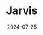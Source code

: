 ---  
layout: startup_page  
title: "Jarvis"  
id: "getjarvis.app"  
permalink: "/jarvisgetjarvis.app07252024/"  
website: "https://www.getjarvis.app/"  
funding_round: "Seed"  
funding_amount: "£1.8M"  
investors: "Ascension VC, Cornerstone VC, Tokio Marine Future Fund"  
about: "Jarvis is a pension fintech company that offers a comprehensive retirement planning solution for both employees and employers. Its platform includes a personal and workplace pension management system, along with an app providing real-time insights and tools for managing retirement goals. Jarvis aims to simplify pension management and empower individuals to plan for their ideal retirement."  
markets: "Fintech"  
hq: "London, England, United Kingdom"  
founded_year: "2022"  
linkedin: "https://www.linkedin.com/company/jarvispensions"  
twitter: ""  
instagram: ""  
facebook: ""  
crunchbase: ""  
pitchbook: "https://pitchbook.com/profiles/company/528824-17"  

date_display: "25-Jul-2024"  
date: "2024-07-25"

# SEO Optimization  
meta_title: "Jarvis - Seed Funding (£1.8M)"  
meta_description: "Jarvis, Jarvis is a pension fintech company that offers a comprehensive retirement planning solution for both employees and employers. Its platform includes a..."  
meta_keywords: "Jarvis, Fintech, Seed funding"  
canonical_url: "https://startup.projectstartups.com/jarvisgetjarvis.app07252024/"  
---
